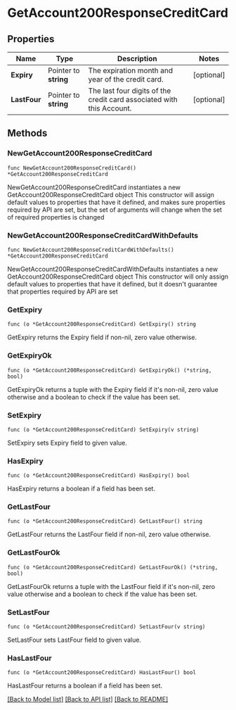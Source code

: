 # GetAccount200ResponseCreditCard

## Properties

Name | Type | Description | Notes
------------ | ------------- | ------------- | -------------
**Expiry** | Pointer to **string** | The expiration month and year of the credit card. | [optional] 
**LastFour** | Pointer to **string** | The last four digits of the credit card associated with this Account. | [optional] 

## Methods

### NewGetAccount200ResponseCreditCard

`func NewGetAccount200ResponseCreditCard() *GetAccount200ResponseCreditCard`

NewGetAccount200ResponseCreditCard instantiates a new GetAccount200ResponseCreditCard object
This constructor will assign default values to properties that have it defined,
and makes sure properties required by API are set, but the set of arguments
will change when the set of required properties is changed

### NewGetAccount200ResponseCreditCardWithDefaults

`func NewGetAccount200ResponseCreditCardWithDefaults() *GetAccount200ResponseCreditCard`

NewGetAccount200ResponseCreditCardWithDefaults instantiates a new GetAccount200ResponseCreditCard object
This constructor will only assign default values to properties that have it defined,
but it doesn't guarantee that properties required by API are set

### GetExpiry

`func (o *GetAccount200ResponseCreditCard) GetExpiry() string`

GetExpiry returns the Expiry field if non-nil, zero value otherwise.

### GetExpiryOk

`func (o *GetAccount200ResponseCreditCard) GetExpiryOk() (*string, bool)`

GetExpiryOk returns a tuple with the Expiry field if it's non-nil, zero value otherwise
and a boolean to check if the value has been set.

### SetExpiry

`func (o *GetAccount200ResponseCreditCard) SetExpiry(v string)`

SetExpiry sets Expiry field to given value.

### HasExpiry

`func (o *GetAccount200ResponseCreditCard) HasExpiry() bool`

HasExpiry returns a boolean if a field has been set.

### GetLastFour

`func (o *GetAccount200ResponseCreditCard) GetLastFour() string`

GetLastFour returns the LastFour field if non-nil, zero value otherwise.

### GetLastFourOk

`func (o *GetAccount200ResponseCreditCard) GetLastFourOk() (*string, bool)`

GetLastFourOk returns a tuple with the LastFour field if it's non-nil, zero value otherwise
and a boolean to check if the value has been set.

### SetLastFour

`func (o *GetAccount200ResponseCreditCard) SetLastFour(v string)`

SetLastFour sets LastFour field to given value.

### HasLastFour

`func (o *GetAccount200ResponseCreditCard) HasLastFour() bool`

HasLastFour returns a boolean if a field has been set.


[[Back to Model list]](../README.md#documentation-for-models) [[Back to API list]](../README.md#documentation-for-api-endpoints) [[Back to README]](../README.md)


